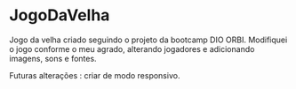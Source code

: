# JogoDaVelha
Jogo da velha criado seguindo o projeto da bootcamp DIO ORBI.
Modifiquei o jogo conforme o meu agrado, alterando jogadores e adicionando imagens, sons e fontes.

Futuras alterações : criar de modo responsivo.
